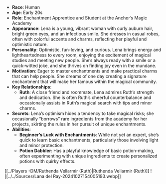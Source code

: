- **Race**: Human
- **Age**: Early 20s
- **Role**: Enchantment Apprentice and Student at the Anchor’s Magic Academy
- **Appearance**: Lena is a young, vibrant woman with curly auburn hair, bright green eyes, and an infectious smile. She dresses in casual robes, often with colorful accents and charms, reflecting her playful and optimistic nature.
- **Personality**: Optimistic, fun-loving, and curious. Lena brings energy and lightheartedness to every room, enjoying the excitement of magical studies and meeting new people. She’s always ready with a smile or a quick-witted joke, and she thrives on finding joy even in the mundane.
- **Motivation**: Eager to master enchantments and make practical charms that can help people. She dreams of one day creating a signature enchantment that will make her famous within the magical community.
- **Key Relationships**:
    - **Ruth**: A close friend and roommate, Lena admires Ruth’s strength and dedication. She is often Ruth’s cheerful counterbalance and occasionally assists in Ruth’s magical search with tips and minor charms.
- **Secrets**: Lena’s optimism hides a tendency to take magical risks; she occasionally “borrows” rare ingredients from the academy for her projects, skirting the rules in her pursuit of unique enchantments.
- **Abilities**:
    - **Beginner’s Luck with Enchantments**: While not yet an expert, she’s quick to learn basic enchantments, particularly those involving light and minor protection.
    - **Potion Dabbler**: Has a playful knowledge of basic potion-making, often experimenting with unique ingredients to create personalized potions with quirky effects.

[[../Players -DM/Ruthenda Vellarmir (Ruth)|Ruthenda Vellarmir (Ruth)]]
![[../../Sources/Lana del Ray-20241027154005193.webp]]